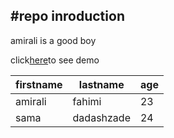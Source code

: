<!-- <h1>Milad bahrami</h1> -->

#repo inroduction
---
amirali is a good boy

click[here]("https://Amirali1401.github.io/profile-card/")to see demo


|firstname   |lastname    |age
|---------   |--------   |---------
|amirali     |fahimi      |23
|sama        |dadashzade   |24

